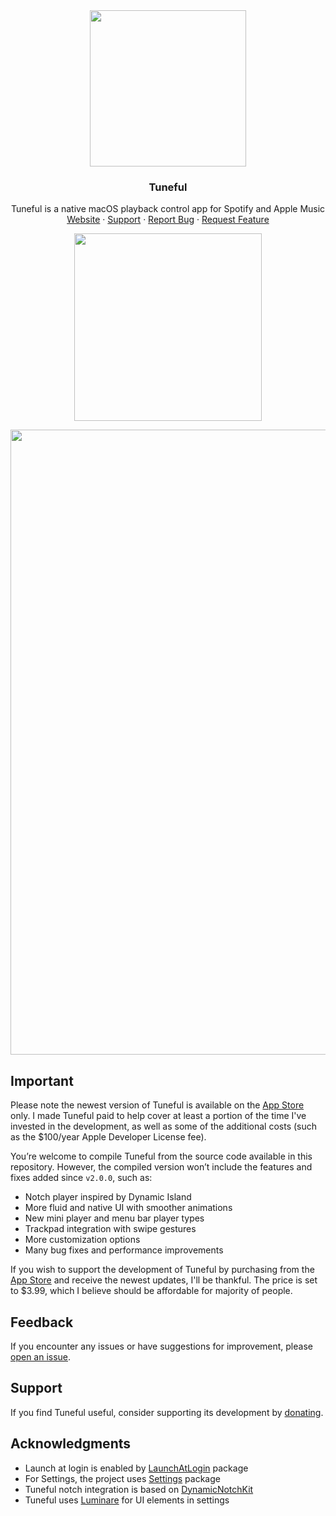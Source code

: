 <div align="center">
  <a href="https://github.com/martinfekete10/Tuneful">
    <img src="docs/images/icon.png" width="250">
  </a>

  <h3 align="center">Tuneful</h3>

  <p align="center">
    Tuneful is a native macOS playback control app for Spotify and Apple Music
    <br />
    <a href="https://tuneful.dev/">Website</a>
    ·
    <a href="https://ko-fi.com/martinfekete">Support</a>
    ·
    <a href="https://github.com/martinfekete10/Tuneful/issues">Report Bug</a>
    ·
    <a href="https://github.com/martinfekete10/Tuneful/issues">Request Feature</a>
  </p>
</div>

<p align="center">
  <a href="https://apps.apple.com/us/app/tuneful/id6739804295?mt=12">
    <img width="300" src="docs/images/download.png">
  </a>
</p>

<p align="center">
  <img width="1000" src="docs/images/All.png">
</p>

## Important
Please note the newest version of Tuneful is available on the [App Store](https://apps.apple.com/us/app/tuneful/id6739804295?mt=12) only. I made Tuneful paid to help cover at least a portion of the time I've invested in the development, as well as some of the additional costs (such as the $100/year Apple Developer License fee).

You’re welcome to compile Tuneful from the source code available in this repository. However, the compiled version won’t include the features and fixes added since `v2.0.0`, such as:
- Notch player inspired by Dynamic Island
- More fluid and native UI with smoother animations
- New mini player and menu bar player types
- Trackpad integration with swipe gestures
- More customization options
- Many bug fixes and performance improvements

If you wish to support the development of Tuneful by purchasing from the [App Store](https://apps.apple.com/us/app/tuneful/id6739804295?mt=12) and receive the newest updates, I'll be thankful. The price is set to $3.99, which I believe should be affordable for majority of people.

## Feedback

If you encounter any issues or have suggestions for improvement, please [open an issue](https://github.com/martinfekete10/Tuneful/issues).

## Support

If you find Tuneful useful, consider supporting its development by [donating](https://ko-fi.com/martinfekete).

## Acknowledgments

-   Launch at login is enabled by [LaunchAtLogin](https://github.com/sindresorhus/LaunchAtLogin) package
-   For Settings, the project uses [Settings](https://github.com/sindresorhus/Settings) package
-   Tuneful notch integration is based on [DynamicNotchKit](https://github.com/MrKai77/DynamicNotchKit)
-   Tuneful uses [Luminare](https://github.com/MrKai77/Luminare) for UI elements in settings
